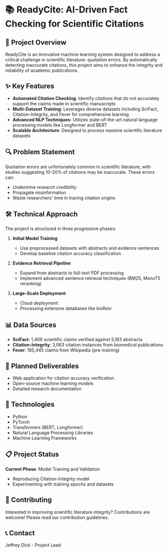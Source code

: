 # 📚 ReadyCite: AI-Driven Fact Checking for Scientific Citations

## 🎯 Project Overview

ReadyCite is an innovative machine learning system designed to address a critical challenge in scientific literature: quotation errors. By automatically detecting inaccurate citations, this project aims to enhance the integrity and reliability of academic publications.

## ✨ Key Features

- **Automated Citation Checking**: Identify citations that do not accurately support the claims made in scientific manuscripts
- **Multi-Dataset Training**: Leverages diverse datasets including SciFact, Citation-Integrity, and Fever for comprehensive learning
- **Advanced NLP Techniques**: Utilizes state-of-the-art natural language processing models like Longformer and BERT
- **Scalable Architecture**: Designed to process massive scientific literature datasets

## 🔍 Problem Statement

Quotation errors are unfortunately common in scientific literature, with studies suggesting 10-20% of citations may be inaccurate. These errors can:
- Undermine research credibility
- Propagate misinformation
- Waste researchers' time in tracing citation origins

## 🛠 Technical Approach

The project is structured in three progressive phases:

1. **Initial Model Training** 
   - Use preprocessed datasets with abstracts and evidence sentences
   - Develop baseline citation accuracy classification

2. **Evidence Retrieval Pipeline**
   - Expand from abstracts to full-text PDF processing
   - Implement advanced sentence retrieval techniques (BM25, MonoT5 reranking)

3. **Large-Scale Deployment**
   - Cloud deployment
   - Processing extensive databases like bioRxiv

## 📊 Data Sources

- **SciFact**: 1,409 scientific claims verified against 5,183 abstracts
- **Citation-Integrity**: 3,063 citation instances from biomedical publications
- **Fever**: 185,445 claims from Wikipedia (pre-training)

## 🚀 Planned Deliverables

- Web application for citation accuracy verification
- Open-source machine learning models
- Detailed research documentation

## 🧰 Technologies

- Python
- PyTorch
- Transformers (BERT, Longformer)
- Natural Language Processing Libraries
- Machine Learning Frameworks

## 📋 Project Status

**Current Phase**: Model Training and Validation
- Reproducing Citation-Integrity model
- Experimenting with training epochs and datasets

## 🤝 Contributing

Interested in improving scientific literature integrity? Contributions are welcome! Please read our contribution guidelines.

## 📞 Contact

Jeffrey Dick - Project Lead
